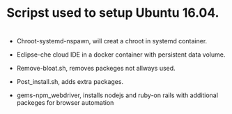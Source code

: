# Scripst  used to setup Ubuntu 16.04.<h1>

* Chroot-systemd-nspawn,  will creat a chroot in systemd container.

* Eclipse-che  cloud IDE in a docker container with persistent data volume.

* Remove-bloat.sh, removes packeges not allways used. 

* Post_install.sh, adds extra packages.

* gems-npm_webdriver, installs nodejs and ruby-on rails with additional packeges for browser automation








  


